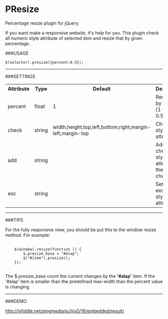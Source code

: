 PResize
=======
Percentage resize plugin for jQuery

If you want make a responsive website, it's help for you. This plugin check all numeric style attribute of selected item and resize that by given percentage.

###USAGE
<pre><code>$(selector).presize({percent:0.5});</code></pre>

---------------------------------------

###SETTINGS
<table>
  <tr>
    <th>Attribute</th>
    <th>Type</th>
    <th>Default</th>
    <th>Description</th>
  </tr>
  <tr>
    <td>percent</td>
    <td>float</td>
    <td>1</td>
    <td>Resize rate by percent. (1 = 100%, 0.5 = 50%)</td>
  </tr>
  <tr>
    <td>check</td>
    <td>string</td>
    <td>width,height,top,left,bottom,right,margin-left,margin-top</td>
    <td>Checked style attributes</td>
  </tr>
  <tr>
    <td>add</td>
    <td>string</td>
    <td></td>
    <td>Add checked style attribute to the default checks</td>
  </tr>
  <tr>
    <td>exc</td>
    <td>string</td>
    <td></td>
    <td>Set the excepted style attributes</td>
  </tr>
</table>

---------------------------------------

###TIPS

For the fully responsive view, you should be put this to the window resize method. For example: 

<pre>
  <code>
    $(window).resize(function () {
        $.presize_base = "#alap";
        $("#item").presize();
    });
  </code>
</pre>

The $.presize_base count the current changes by the **'#alap'** item. If the '#alap' item is smaller than the predefined max-width than the percent value is changing.

---------------------------------------

###DEMO

http://jsfiddle.net/pingmedia/pJVuG/16/embedded/result/
